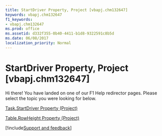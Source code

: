```yaml
---
title: StartDriver Property, Project [vbapj.chm132647]
keywords: vbapj.chm132647
f1_keywords:
- vbapj.chm132647
ms.prod: office
ms.assetid: d332f355-0b40-4411-b1d8-9322591c8b5d
ms.date: 06/08/2017
localization_priority: Normal
---
```



# StartDriver Property, Project [vbapj.chm132647]

Hi there! You have landed on one of our F1 Help redirector pages. Please select the topic you were looking for below.

[Task.StartDriver Property (Project)](https://msdn.microsoft.com/library/86488f6f-7a00-f8b5-cd8e-305a0ed465b2%28Office.15%29.aspx)

[Table.RowHeight Property (Project)](https://msdn.microsoft.com/library/923379b4-5c36-cd84-43a0-48f334758855%28Office.15%29.aspx)

[!include[Support and feedback](~/includes/feedback-boilerplate.md)]